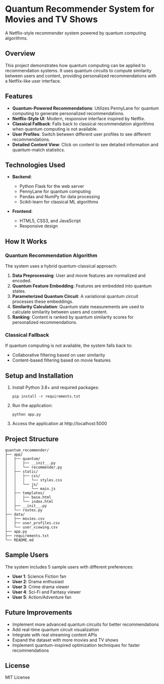 # Quantum Recommender System for Movies and TV Shows

A Netflix-style recommender system powered by quantum computing algorithms.

## Overview

This project demonstrates how quantum computing can be applied to recommendation systems. It uses quantum circuits to compute similarity between users and content, providing personalized recommendations with a Netflix-like user interface.

## Features

- **Quantum-Powered Recommendations**: Utilizes PennyLane for quantum computing to generate personalized recommendations.
- **Netflix-Style UI**: Modern, responsive interface inspired by Netflix.
- **Classical Fallback**: Falls back to classical recommendation algorithms when quantum computing is not available.
- **User Profiles**: Switch between different user profiles to see different recommendations.
- **Detailed Content View**: Click on content to see detailed information and quantum-match statistics.

## Technologies Used

- **Backend**:
  - Python Flask for the web server
  - PennyLane for quantum computing
  - Pandas and NumPy for data processing
  - Scikit-learn for classical ML algorithms

- **Frontend**:
  - HTML5, CSS3, and JavaScript
  - Responsive design

## How It Works

### Quantum Recommendation Algorithm

The system uses a hybrid quantum-classical approach:

1. **Data Preprocessing**: User and movie features are normalized and encoded.
2. **Quantum Feature Embedding**: Features are embedded into quantum states.
3. **Parameterized Quantum Circuit**: A variational quantum circuit processes these embeddings.
4. **Similarity Calculation**: Quantum state measurements are used to calculate similarity between users and content.
5. **Ranking**: Content is ranked by quantum similarity scores for personalized recommendations.

### Classical Fallback

If quantum computing is not available, the system falls back to:

- Collaborative filtering based on user similarity
- Content-based filtering based on movie features

## Setup and Installation

1. Install Python 3.8+ and required packages:
   ```
   pip install -r requirements.txt
   ```

2. Run the application:
   ```
   python app.py
   ```

3. Access the application at http://localhost:5000

## Project Structure

```
quantum_recommender/
├── app/
│   ├── quantum/
│   │   ├── __init__.py
│   │   └── recommender.py
│   ├── static/
│   │   ├── css/
│   │   │   └── styles.css
│   │   └── js/
│   │       └── main.js
│   ├── templates/
│   │   ├── base.html
│   │   └── index.html
│   ├── __init__.py
│   └── routes.py
├── data/
│   ├── movies.csv
│   ├── user_profiles.csv
│   └── user_viewing.csv
├── app.py
├── requirements.txt
└── README.md
```

## Sample Users

The system includes 5 sample users with different preferences:

- **User 1**: Science Fiction fan
- **User 2**: Drama enthusiast
- **User 3**: Crime drama viewer
- **User 4**: Sci-Fi and Fantasy viewer
- **User 5**: Action/Adventure fan

## Future Improvements

- Implement more advanced quantum circuits for better recommendations
- Add real-time quantum circuit visualization
- Integrate with real streaming content APIs
- Expand the dataset with more movies and TV shows
- Implement quantum-inspired optimization techniques for faster recommendations

## License

MIT License 